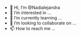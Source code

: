 - 👋 Hi, I’m @Nadialejandra
- 👀 I’m interested in ...
- 🌱 I’m currently learning ...
- 💞️ I’m looking to collaborate on ...
- 📫 How to reach me ...

<!---
Nadialejandra/Nadialejandra is a ✨ special ✨ repository because its `README.md` (this file) appears on your GitHub profile.
You can click the Preview link to take a look at your changes.
--->
